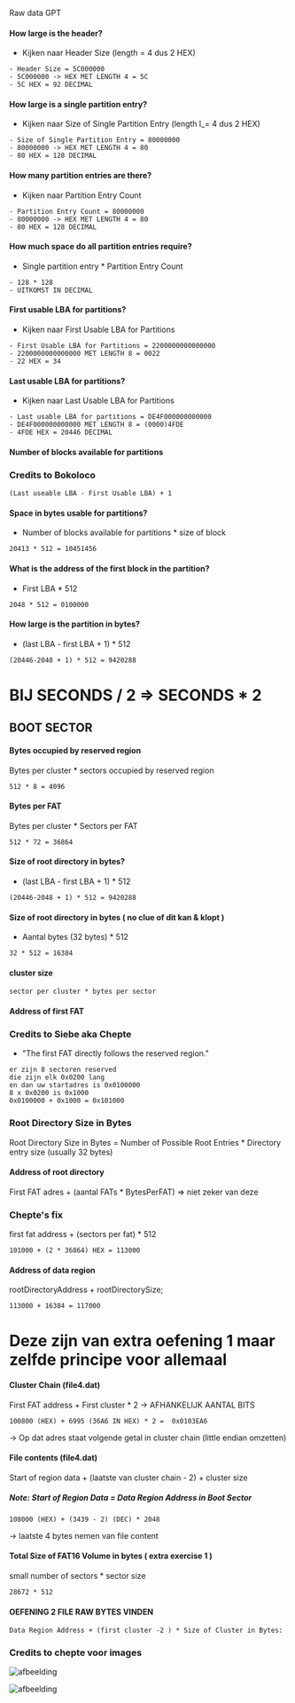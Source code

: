 
Raw data GPT


#### How large is the header?
- Kijken naar Header Size (length = 4 dus 2 HEX)

```
- Header Size = 5C000000
- 5C000000 -> HEX MET LENGTH 4 = 5C
- 5C HEX = 92 DECIMAL 
```

#### How large is a single partition entry?
- Kijken naar Size of Single Partition Entry (length l_= 4 dus 2 HEX)

```
- Size of Single Partition Entry = 80000000
- 80000000 -> HEX MET LENGTH 4 = 80
- 80 HEX = 128 DECIMAL
```

#### How many partition entries are there?
- Kijken naar Partition Entry Count

```
- Partition Entry Count = 80000000
- 80000000 -> HEX MET LENGTH 4 = 80
- 80 HEX = 128 DECIMAL
```

#### How much space do all partition entries require?
- Single partition entry * Partition Entry Count

```
- 128 * 128
- UITKOMST IN DECIMAL
```

#### First usable LBA for partitions?
- Kijken naar First Usable LBA for Partitions

```
- First Usable LBA for Partitions = 2200000000000000
- 2200000000000000 MET LENGTH 8 = 0022
- 22 HEX = 34
```

#### Last usable LBA for partitions?
- Kijken naar Last Usable LBA for Partitions

```
- Last usable LBA for partitions = DE4F000000000000
- DE4F000000000000 MET LENGTH 8 = (0000)4FDE
- 4FDE HEX = 20446 DECIMAL
```

#### Number of blocks available for partitions
### Credits to Bokoloco
```
(Last useable LBA - First Usable LBA) + 1
```

#### Space in bytes usable for partitions?
- Number of blocks available for partitions * size of block

```
20413 * 512 = 10451456
```

#### What is the address of the first block in the partition?
- First LBA * 512

```
2048 * 512 = 0100000
```

#### How large is the partition in bytes?
- (last LBA - first LBA + 1) * 512

```
(20446-2048 + 1) * 512 = 9420288
```

# BIJ SECONDS / 2 => SECONDS * 2


## BOOT SECTOR

#### Bytes occupied by reserved region
Bytes per cluster * sectors occupied by reserved region

```
512 * 8 = 4096
```

#### Bytes per FAT
Bytes per cluster * Sectors per FAT

```
512 * 72 = 36864
```

#### Size of root directory in bytes?
- (last LBA - first LBA + 1) * 512

```
(20446-2048 + 1) * 512 = 9420288
```

#### Size of root directory in bytes ( no clue of dit kan & klopt )
- Aantal bytes (32 bytes) * 512

```
32 * 512 = 16384
```

#### cluster size 
```
sector per cluster * bytes per sector
```

#### Address of first FAT
### Credits to Siebe aka Chepte 
- "The first FAT directly follows the reserved region."
```
er zijn 8 sectoren reserved
die zijn elk 0x0200 lang
en dan uw startadres is 0x0100000
8 x 0x0200 is 0x1000
0x0100000 + 0x1000 = 0x101000
```

### Root Directory Size in Bytes
Root Directory Size in Bytes = Number of Possible Root Entries * Directory entry size (usually 32 bytes)

#### Address of root directory
First FAT adres + (aantal FATs * BytesPerFAT) => niet zeker van deze
### Chepte's fix
first fat address + (sectors per fat) * 512

```
101000 + (2 * 36864) HEX = 113000
```

#### Address of data region
rootDirectoryAddress + rootDirectorySize;

```
113000 + 16384 = 117000
```

# Deze zijn van extra oefening 1 maar zelfde principe voor allemaal

#### Cluster Chain (file4.dat)
First FAT address + First cluster * 2 &rarr; AFHANKELIJK AANTAL BITS

```
100800 (HEX) + 6995 (36A6 IN HEX) * 2 =  0x0103EA6
```
&rarr; Op dat adres staat volgende getal in cluster chain (little endian omzetten)

#### File contents (file4.dat)
Start of region data + (laatste van cluster chain - 2) + cluster size

##### Note: Start of Region Data = Data Region Address in Boot Sector

```
108000 (HEX) + (3439 - 2) (DEC) * 2048
```
&rarr; laatste 4 bytes nemen van file content

#### Total Size of FAT16 Volume in bytes ( extra exercise 1 )
small number of sectors * sector size 

```
28672 * 512
```

#### OEFENING 2 FILE RAW BYTES VINDEN

```
Data Region Address + (first cluster -2 ) * Size of Cluster in Bytes:
```

### Credits to chepte voor images

![afbeelding](https://user-images.githubusercontent.com/71447000/120071478-edf45080-c08f-11eb-9095-cb61bf6f396b.png)


![afbeelding](https://user-images.githubusercontent.com/71447000/120071562-4b889d00-c090-11eb-9251-b099c59d166f.png)


